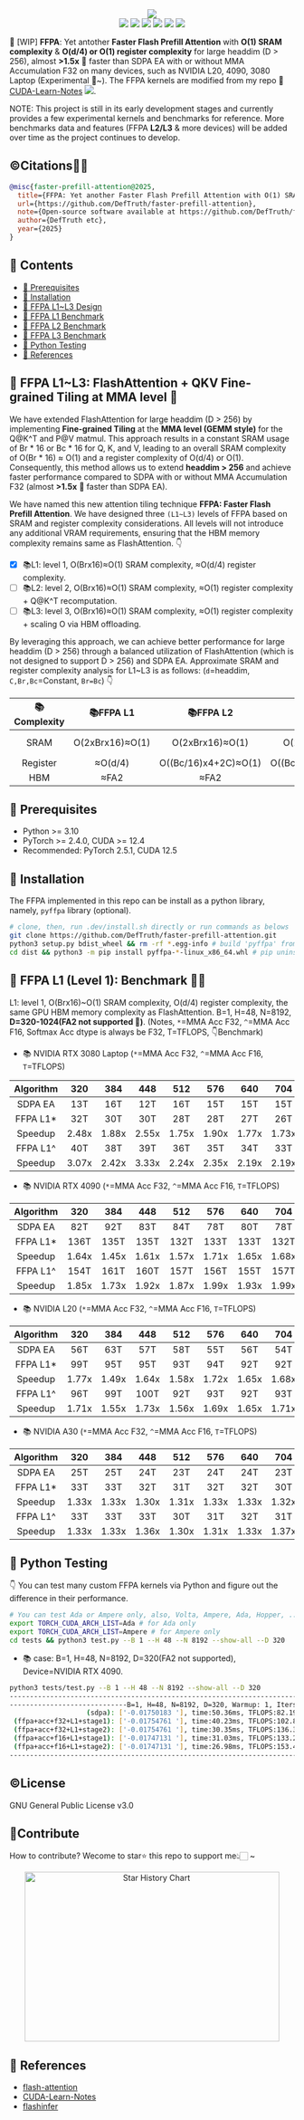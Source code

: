 <div align='center'>
  <img src=https://github.com/user-attachments/assets/9f764ccf-3dce-43c2-b2ae-aa068231dea2 >
</div>

<div align='center'>
  <img src=https://img.shields.io/badge/Language-CUDA/Python-brightgreen.svg >
  <img src=https://img.shields.io/github/watchers/DefTruth/faster-prefill-attention?color=9cc >
  <img src=https://img.shields.io/github/forks/DefTruth/faster-prefill-attention.svg?style=social >
  <img src=https://img.shields.io/github/stars/DefTruth/faster-prefill-attention.svg?style=social >
  <img src=https://img.shields.io/badge/Release-v0.0.1-brightgreen.svg >
  <img src=https://img.shields.io/badge/License-GPLv3.0-turquoise.svg >
 </div>

🤖 [WIP] **FFPA**: Yet antother **Faster Flash Prefill Attention** with **O(1) SRAM complexity** & **O(d/4) or O(1) register complexity** for large headdim (D > 256), almost **>1.5x** 🎉 faster than SDPA EA with or without MMA Accumulation F32 on many devices, such as NVIDIA L20, 4090, 3080 Laptop (Experimental 👀~). The FFPA kernels are modified from my repo 📖[CUDA-Learn-Notes](https://github.com/DefTruth/CUDA-Learn-Notes/tree/main/kernels/flash-attn)  ![](https://img.shields.io/github/stars/DefTruth/CUDA-Learn-Notes.svg?style=social).

<!--
|Tensor Cores|Loop over N/D |Tile Block (Br, Bc) |MMA (m16n8k16)|
|:---:|:---:|:---:|:---:|
|✔️|✔️|✔️|✔️|
|Pack LDST (128 bits)|SMEM **Swizzle**/Padding |Copy Async|Tile MMA (More Threads) |
|✔️|✔️|✔️|✔️|
|Tile Warp (More Values) |Multi Stages (1/2) |Collective Store (**Shfl**)|**Split Q**|
|✔️|✔️|✔️|✔️|
|**QKV Fine-grained Tiling**|**Shared QKV** SMEM|**FFPA L1 Level**|**FFPA L2/L3 Level** |
|✔️|✔️|✔️|?|
-->

NOTE: This project is still in its early development stages and currently provides a few experimental kernels and benchmarks for reference. More benchmarks data and features (FFPA **L2/L3** & more devices) will be added over time as the project continues to develop.

## ©️Citations🎉🎉

```BibTeX
@misc{faster-prefill-attention@2025,
  title={FFPA: Yet another Faster Flash Prefill Attention with O(1) SRAM complexity for large headdim.},
  url={https://github.com/DefTruth/faster-prefill-attention},
  note={Open-source software available at https://github.com/DefTruth/faster-prefill-attention},
  author={DefTruth etc},
  year={2025}
}
```

## 📖 Contents

- [📖 Prerequisites](#prerequisites)
- [📖 Installation](#install)
- [📖 FFPA L1~L3 Design](#ffpa-design)
- [📖 FFPA L1 Benchmark](#L1-bench)
- [📖 FFPA L2 Benchmark](#L1-bench)
- [📖 FFPA L3 Benchmark](#L1-bench)
- [📖 Python Testing](#python-test)
- [📖 References](#ref)

## 📖 FFPA L1~L3: FlashAttention + QKV Fine-grained Tiling at MMA level 🔑️
<div id="ffpa-design"></div>

We have extended FlashAttention for large headdim (D > 256) by implementing **Fine-grained Tiling** at the **MMA level (GEMM style)** for the Q@K^T and P@V matmul. This approach results in a constant SRAM usage of Br * 16 or Bc * 16 for Q, K, and V, leading to an overall SRAM complexity of O(Br * 16) ≈ O(1) and a register complexity of O(d/4) or O(1). Consequently, this method allows us to extend **headdim > 256** and achieve faster performance compared to SDPA with or without MMA Accumulation F32 (almost **>1.5x** 🎉 faster than SDPA EA).

We have named this new attention tiling technique **FFPA: Faster Flash Prefill Attention**. We have designed three `(L1~L3)` levels of FFPA based on SRAM and register complexity considerations. All levels will not introduce any additional VRAM requirements, ensuring that the HBM memory complexity remains same as FlashAttention. 👇

- [x] 📚L1: level 1, O(Brx16)≈O(1) SRAM complexity, ≈O(d/4) register complexity.
- [ ] 📚L2: level 2, O(Brx16)≈O(1) SRAM complexity, ≈O(1) register complexity + Q@K^T recomputation.
- [ ] 📚L3: level 3, O(Brx16)≈O(1) SRAM complexity, ≈O(1) register complexity + scaling O via HBM offloading.

By leveraging this approach, we can achieve better performance for large headdim (D > 256) through a balanced utilization of FlashAttention (which is not designed to support D > 256) and SDPA EA. Approximate SRAM and register complexity analysis for L1~L3 is as follows: (`d`=headdim, `C,Br,Bc`=Constant, `Br=Bc`) 👇

|📚Complexity| 📚FFPA L1 |  📚FFPA L2 |  📚FFPA L3 | 📚FA-2 |
|:---:|:---:|:---:|:---:|:---:|
|SRAM | O(2xBrx16)≈O(1) | O(2xBrx16)≈O(1) | O(2xBrx16)≈O(1) | ≈O(3xBrxd), d↑ |
|Register | ≈O(d/4) | O((Bc/16)x4+2C)≈O(1)|O((Bc/16)x4+2C)≈O(1)| ≈O(d/2), d↑ |
|HBM| ≈FA2 | ≈FA2 | ≈FA2 | =FA2 |

## 📖 Prerequisites
<div id="prerequisites"></div>

- Python >= 3.10
- PyTorch >= 2.4.0, CUDA >= 12.4
- Recommended: PyTorch 2.5.1, CUDA 12.5

## 📖 Installation

<div id="install"></div>

The FFPA implemented in this repo can be install as a python library, namely, `pyffpa` library (optional).
```bash
# clone, then, run .dev/install.sh directly or run commands as belows
git clone https://github.com/DefTruth/faster-prefill-attention.git
python3 setup.py bdist_wheel && rm -rf *.egg-info # build 'pyffpa' from sources
cd dist && python3 -m pip install pyffpa-*-linux_x86_64.whl # pip uninstall pyffpa -y
```

## 📖 FFPA L1 (Level 1): Benchmark 🎉🎉

<div id="L1-bench"></div>

L1: level 1, O(Brx16)~O(1) SRAM complexity, O(d/4) register complexity, the same GPU HBM memory complexity as FlashAttention. B=1, H=48, N=8192, **D=320-1024(FA2 not supported 👀)**. (Notes, `*`=MMA Acc F32, `^`=MMA Acc F16, Softmax Acc dtype is always be F32, T=TFLOPS, 👇Benchmark)

- 📚 NVIDIA RTX 3080 Laptop (`*`=MMA Acc F32, `^`=MMA Acc F16, `T`=TFLOPS)

|Algorithm|320|384|448|512|576|640|704|768|832|896|960|1024|
|:---:|:---:|:---:|:---:|:---:|:---:|:---:|:---:|:---:|:---:|:---:|:---:|:---:|
|SDPA EA|13T|16T|12T|16T|15T|15T|15T|15T|15T|15T|15T|15T|
|FFPA L1*|32T|30T|30T|28T|28T|27T|26T|25T|25T|25T|25T|24T|
|Speedup|2.48x|1.88x|2.55x|1.75x|1.90x|1.77x|1.73x|1.67x|1.66x|1.66x|1.66x|1.54x|
|FFPA L1^|40T|38T|39T|36T|35T|34T|33T|32T|31T|31T|28T|27T|
|Speedup|3.07x|2.42x|3.33x|2.24x|2.35x|2.19x|2.19x|2.13x|2.03x|2.03x|1.90x|1.74x|

- 📚 NVIDIA RTX 4090 (`*`=MMA Acc F32, `^`=MMA Acc F16, `T`=TFLOPS)

|Algorithm|320|384|448|512|576|640|704|768|832|896|960|1024|
|:---:|:---:|:---:|:---:|:---:|:---:|:---:|:---:|:---:|:---:|:---:|:---:|:---:|
|SDPA EA|82T|92T|83T|84T|78T|80T|78T|80T|78T|80T|78T|79T|
|FFPA L1*|136T|135T|135T|132T|133T|133T|132T|131T|130T|125T|123T|93T|
|Speedup|1.64x|1.45x|1.61x|1.57x|1.71x|1.65x|1.68x|1.62x|1.65x|1.56x|1.55x|1.17x|
|FFPA L1^|154T|161T|160T|157T|156T|155T|157T|154T|149T|150T|145T|100T|
|Speedup|1.85x|1.73x|1.92x|1.87x|1.99x|1.93x|1.99x|1.90x|1.90x|1.88x|1.84x|1.25x|

- 📚 NVIDIA L20 (`*`=MMA Acc F32, `^`=MMA Acc F16, `T`=TFLOPS)

|Algorithm|320|384|448|512|576|640|704|768|832|896|960|1024|
|:---:|:---:|:---:|:---:|:---:|:---:|:---:|:---:|:---:|:---:|:---:|:---:|:---:|
|SDPA EA|56T|63T|57T|58T|55T|56T|54T|55T|54T|55T|54T|56T|
|FFPA L1*|99T|95T|95T|93T|94T|92T|92T|90T|89T|90T|90T|89T|
|Speedup|1.77x|1.49x|1.64x|1.58x|1.72x|1.65x|1.68x|1.63x|1.64x|1.63x|1.67x|1.58x|
|FFPA L1^|96T|99T|100T|92T|93T|92T|93T|91T|90T|90T|88T|91T|
|Speedup|1.71x|1.55x|1.73x|1.56x|1.69x|1.65x|1.71x|1.64x|1.65x|1.63x|1.62x|1.62x|

- 📚 NVIDIA A30 (`*`=MMA Acc F32, `^`=MMA Acc F16, `T`=TFLOPS)

|Algorithm|320|384|448|512|576|640|704|768|832|896|960|1024|
|:---:|:---:|:---:|:---:|:---:|:---:|:---:|:---:|:---:|:---:|:---:|:---:|:---:|
|SDPA EA|25T|25T|24T|23T|24T|24T|23T|22T|22T|21T|21T|18T|
|FFPA L1*|33T|33T|32T|31T|32T|32T|30T|28T|25T|24T|24T|24T|
|Speedup|1.33x|1.33x|1.30x|1.31x|1.33x|1.33x|1.32x|1.23x|1.15x|1.11x|1.11x|1.27x|
|FFPA L1^|33T|33T|33T|30T|31T|32T|31T|30T|30T|27T|24T|23T|
|Speedup|1.33x|1.33x|1.36x|1.30x|1.31x|1.33x|1.37x|1.35x|1.35x|1.25x|1.11x|1.25x|

## 📖 Python Testing
<div id="python-test"></div>

👇 You can test many custom FFPA kernels via Python and figure out the difference in their performance.
```bash
# You can test Ada or Ampere only, also, Volta, Ampere, Ada, Hopper, ...
export TORCH_CUDA_ARCH_LIST=Ada # for Ada only
export TORCH_CUDA_ARCH_LIST=Ampere # for Ampere only
cd tests && python3 test.py --B 1 --H 48 --N 8192 --show-all --D 320
```
- 📚 case: B=1, H=48, N=8192, D=320(FA2 not supported), Device=NVIDIA RTX 4090.
```bash
python3 tests/test.py --B 1 --H 48 --N 8192 --show-all --D 320
-------------------------------------------------------------------------------------------------
-----------------------------B=1, H=48, N=8192, D=320, Warmup: 1, Iters: 5-----------------------
                   (sdpa): ['-0.01750183 '], time:50.36ms, TFLOPS:82.19 (+0.00 %)(~1.00x)
 (ffpa+acc+f32+L1+stage1): ['-0.01754761 '], time:40.23ms, TFLOPS:102.87(+25.17%)(~1.25x)
 (ffpa+acc+f32+L1+stage2): ['-0.01754761 '], time:30.35ms, TFLOPS:136.34(+32.54%)(~1.66x)
 (ffpa+acc+f16+L1+stage1): ['-0.01747131 '], time:31.03ms, TFLOPS:133.27(+0.00 %)(~1.62x)
 (ffpa+acc+f16+L1+stage2): ['-0.01747131 '], time:26.98ms, TFLOPS:153.41(+12.51%)(~1.87x)
-------------------------------------------------------------------------------------------------
```

## ©️License

<div id="License"></div>

GNU General Public License v3.0

## 🎉Contribute

<div id="Contribute"></div>

How to contribute? Wecome to star⭐️ this repo to support me👆🏻 ~

<div align='center'>
<a href="https://star-history.com/#DefTruth/faster-prefill-attention&Date">
 <picture>
   <source media="(prefers-color-scheme: dark)" srcset="https://api.star-history.com/svg?repos=DefTruth/faster-prefill-attention&type=Date&theme=dark" />
   <source media="(prefers-color-scheme: light)" srcset="https://api.star-history.com/svg?repos=DefTruth/faster-prefill-attention&type=Date" />
   <img img width=450 height=300 alt="Star History Chart" src="https://api.star-history.com/svg?repos=DefTruth/faster-prefill-attention&type=Date" />
 </picture>
</a>
</div>

## 📖 References
<div id="ref"></div>

- [flash-attention](https://github.com/Dao-AILab/flash-attention)
- [CUDA-Learn-Notes](https://github.com/DefTruth/CUDA-Learn-Notes)
- [flashinfer](https://github.com/flashinfer-ai/flashinfer)
